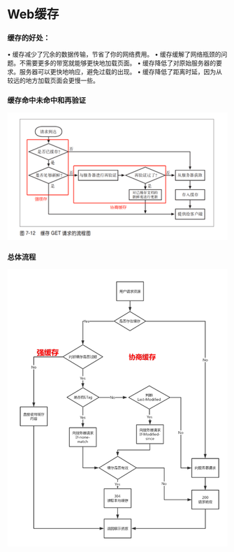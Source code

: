 # Web缓存

### 缓存的好处：
 • 缓存减少了冗余的数据传输，节省了你的网络费用。 
 • 缓存缓解了网络瓶颈的问题。不需要更多的带宽就能够更快地加载页面。
 • 缓存降低了对原始服务器的要求。服务器可以更快地响应，避免过载的出现。 
 • 缓存降低了距离时延，因为从较远的地方加载页面会更慢一些。


### 缓存命中未命中和再验证
 ![](../assets/6.png)


### 总体流程
![](../assets/7.png)